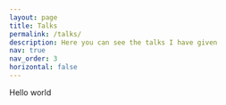 ```yaml
---
layout: page
title: Talks
permalink: /talks/
description: Here you can see the talks I have given
nav: true
nav_order: 3
horizontal: false
---
```


Hello world
